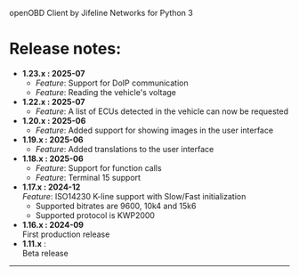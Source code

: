 openOBD Client by Jifeline Networks for Python 3

# Release notes:
- **1.23.x : 2025-07**
  - *Feature*: Support for DoIP communication
  - *Feature*: Reading the vehicle's voltage
- **1.22.x : 2025-07**
  - *Feature*: A list of ECUs detected in the vehicle can now be requested
- **1.20.x : 2025-06**
  - *Feature*: Added support for showing images in the user interface
- **1.19.x : 2025-06**
  - *Feature*: Added translations to the user interface
- **1.18.x : 2025-06**  
  - *Feature*: Support for function calls
  - *Feature*: Terminal 15 support
 - **1.17.x : 2024-12**  
    *Feature*: ISO14230 K-line support with Slow/Fast initialization  
    - Supported bitrates are 9600, 10k4 and 15k6
    - Supported protocol is KWP2000
 - **1.16.x : 2024-09**  
   First production release
 - **1.11.x** :  
   Beta release

---------------------------------------------------------------


